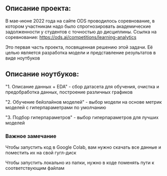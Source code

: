 ## Описание проекта:

В мае-июне 2022 года на сайте ODS проводилось соревнование, в котором участникам надо было 
спрогнозировать академические задолженности у студентов с точностью до дисциплины. Ссылка на соревнование:
https://ods.ai/competitions/learning-analytics

Это первая часть проекта, посвященная решению этой задачи. Её целью является разработка модели и представление
результатов в виде ноутбуков

## Описание ноутбуков:
"1. Описание данных + EDA" - сбор датасета для обучения, очистка и предобработка данных, построение различных графиков

"2. Обучение бейзлайнов моделей" - выбор модели на основе метрик моделей с гиперпараметрами по умолчанию

"3. Подбор гиперпараметров" - выбор гиперпараметров для лучших моделей

### Важное замечание
Чтобы запустить код в Google Colab, вам нужно скачать все данные и поместить их на свой гугл-диск

Чтобы запустить локально из папки, нужно в коде поменять пути к соответствующим файлам
